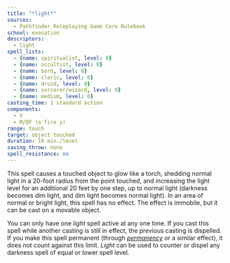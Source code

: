 ```yaml
---
title: "*light*"
sources:
  - Pathfinder Roleplaying Game Core Rulebook
school: evocation
descriptors:
  - light
spell_lists:
  - {name: spiritualist, level: 0}
  - {name: occultist, level: 0}
  - {name: bard, level: 0}
  - {name: cleric, level: 0}
  - {name: druid, level: 0}
  - {name: sorcerer/wizard, level: 0}
  - {name: medium, level: 0}
casting_time: 1 standard action
components:
  - V
  - M/DF (a fire y)
range: touch
target: object touched
duration: 10 min./level
saving_throw: none
spell_resistance: no
---
```


This spell causes a touched object to glow like a torch, shedding normal light in a 20-foot radius from the point touched, and increasing the light level for an additional 20 feet by one step, up to normal light (darkness becomes dim light, and dim light becomes normal light). In an area of normal or bright light, this spell has no effect. The effect is immobile, but it can be cast on a movable object.

You can only have one *light* spell active at any one time. If you cast this spell while another casting is still in effect, the previous casting is dispelled. If you make this spell permanent (through [*permanency*](/spells/permanency/) or a similar effect), it does not count against this limit. *Light* can be used to counter or dispel any darkness spell of equal or lower spell level.

